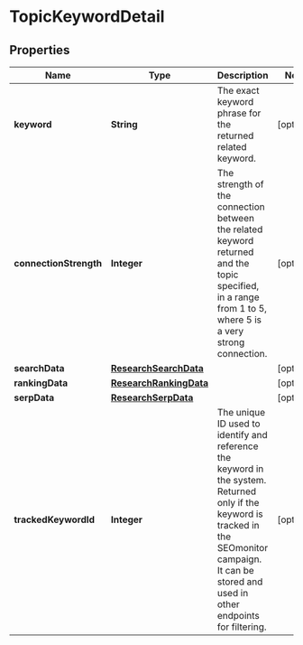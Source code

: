 # TopicKeywordDetail

## Properties
Name | Type | Description | Notes
------------ | ------------- | ------------- | -------------
**keyword** | **String** | The exact keyword phrase for the returned related keyword. |  [optional]
**connectionStrength** | **Integer** | The strength of the connection between the related keyword returned and the topic specified, in a range from 1 to 5, where 5 is a very strong connection. |  [optional]
**searchData** | [**ResearchSearchData**](ResearchSearchData.md) |  |  [optional]
**rankingData** | [**ResearchRankingData**](ResearchRankingData.md) |  |  [optional]
**serpData** | [**ResearchSerpData**](ResearchSerpData.md) |  |  [optional]
**trackedKeywordId** | **Integer** | The unique ID used to identify and reference the keyword in the system. Returned only if the keyword is tracked in the SEOmonitor campaign. It can be stored and used in other endpoints for filtering. |  [optional]
